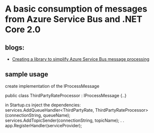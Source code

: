 
# A basic consumption of messages from Azure Service Bus and .NET Core 2.0

## blogs:
* [Creating a library to simplify Azure Service Bus message processing](https://messagedriven.wordpress.com/2017/09/23/creating-a-library-to-simplify-message-handling/)

## sample usage
create implementation of the IProcessMessage<T>

public class ThirdPartyRateProcessor : IProcessMessage<ThirdPartyRate>
{..}

in Startup.cs inject the dependencies: 
services.AddQueueHandler<ThirdPartyRate, ThirdPartyRateProcessor> (connectionString, queueName);
services.AddTopicSender<NewQuoteReceived>(connectionString, topicName);
.
.
app.RegisterHandler<ThirdPartyRate>(serviceProvider);


